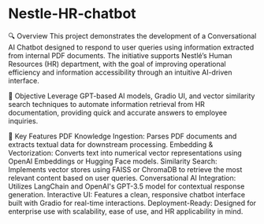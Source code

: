 # Nestle-HR-chatbot

🔍 Overview
This project demonstrates the development of a Conversational AI Chatbot designed to respond to user queries using information extracted from internal PDF documents. The initiative supports Nestlé’s Human Resources (HR) department, with the goal of improving operational efficiency and information accessibility through an intuitive AI-driven interface.

🧠 Objective
Leverage GPT-based AI models, Gradio UI, and vector similarity search techniques to automate information retrieval from HR documentation, providing quick and accurate answers to employee inquiries.

🚀 Key Features
PDF Knowledge Ingestion: Parses PDF documents and extracts textual data for downstream processing.
Embedding & Vectorization: Converts text into numerical vector representations using OpenAI Embeddings or Hugging Face models.
Similarity Search: Implements vector stores using FAISS or ChromaDB to retrieve the most relevant content based on user queries.
Conversational AI Integration: Utilizes LangChain and OpenAI's GPT-3.5 model for contextual response generation.
Interactive UI: Features a clean, responsive chatbot interface built with Gradio for real-time interactions.
Deployment-Ready: Designed for enterprise use with scalability, ease of use, and HR applicability in mind.



